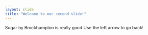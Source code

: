 ```yaml
---
layout: slide
title: "Welcome to our second slide!"
---
```

Sugar by Brockhampton is really good
Use the left arrow to go back!
